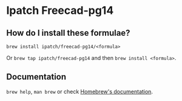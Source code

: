 # Ipatch Freecad-pg14

## How do I install these formulae?

`brew install ipatch/freecad-pg14/<formula>`

Or `brew tap ipatch/freecad-pg14` and then `brew install <formula>`.

## Documentation

`brew help`, `man brew` or check [Homebrew's documentation](https://docs.brew.sh).
